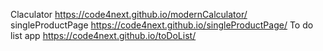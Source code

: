 Claculator https://code4next.github.io/modernCalculator/ </br>
singleProductPage https://code4next.github.io/singleProductPage/
To do list app https://code4next.github.io/toDoList/

